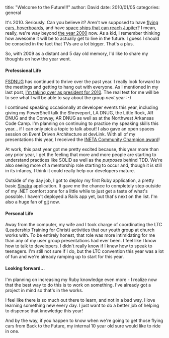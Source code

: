 
title: "Welcome to the Future!!!"
author: David
date: 2010/01/05
categories: general

It's 2010. Seriously. Can you believe it? Aren't we supposed to have [flying cars, hoverboards](http://www.imdb.com/title/tt0096874/), and have [space ships that can reach Jupiter](http://www.imdb.com/title/tt0086837/)? I mean, really, we're way beyond [the year 2000](http://en.wikipedia.org/wiki/List_of_Conan_O%27Brien_sketches#In_the_Year_2000.2F3000) now. As a kid, I remember thinking how awesome it will be to actually get to live in the future. I guess I should be consoled in the fact that TVs are a lot bigger. That's a plus. 

So, with 2009 as a distant and 5 day old memory, I'd like to share my thoughts on how the year went.

#### Professional Life

[FSDNUG](http://fsdnug.org) has continued to thrive over the past year. I really look forward to the meetings and getting to hang out with everyone. As I mentioned in my last post, [I'm taking over as president for 2010](http://www.mohundro.com/blog/2009/11/30/BigShoesToFill.aspx). The real test for me will be to see what I will be able to say about the group *next* year :-) 

I continued speaking occasionally at developer events this year, including giving my PowerShell talk the Shreveport, LA DNUG, the Little Rock, AR DNUG and the Conway, AR DNUG as well as at the Northwest Arkansas Code Camp. I'm planning on continuing to practice my speaking skills this year... if I can only pick a topic to talk about! I also gave an open spaces session on Event Driven Architecture at devLink. With all of my presentations this year, I received the [INETA Community Champion award](http://www.inetachamps.com/Profile/Details/drmohundro)! 

At work, this past year got me pretty excited because, this year more than any prior year, I get the feeling that more and more people are starting to understand practices like SOLID as well as the *purposes* behind TDD. We're also seeing more of a mentorship role starting to occur and, though it is still in its infancy, I think it could really help our developers mature. 

Outside of my day job, I got to deploy my first Ruby application, a pretty basic [Sinatra](http://www.sinatrarb.com/) application. It gave me the chance to completely step outside of my .NET comfort zone for a little while to just get a taste of what's possible. I haven't deployed a Rails app yet, but that's next on the list. I'm also a huge fan of [git](http://www.git-scm.com/) now.

#### Personal Life

Away from the computer, my wife and I took charge of coordinating the LTC (Leadership Training for Christ) activities that our youth group at church works with. To be entirely honest, that role was more intimidating for me than any of my user group presentations had ever been. I feel like I know how to talk to developers. I didn't really know if I knew how to speak to teenagers. I'm still not sure if I do, but the LTC convention this year was a lot of fun and we're already ramping up to start for this year.

#### Looking forward...

I'm planning on increasing my Ruby knowledge even more - I realize now that the best way to do this is to work on something. I've already got a project in mind so that's in the works.

I feel like there is so much out there to learn, and not in a bad way. I love learning something new every day. I just want to do a better job of helping to dispense that knowledge this year!

And by the way, if you happen to know when we're going to get those flying cars from Back to the Future, my internal 10 year old sure would like to ride in one.

